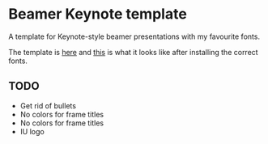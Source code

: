 # Beamer Keynote template

A template for Keynote-style beamer presentations with my favourite
fonts.

The template is [here](talk.tex) and [this](talk.pdf) is what it looks like
after installing the correct fonts.

## TODO

- Get rid of bullets
- No colors for frame titles
- No colors for frame titles
- IU logo
